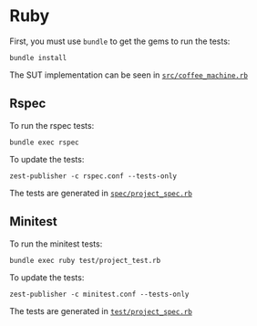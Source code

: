 Ruby
====

First, you must use ``bundle`` to get the gems to run the tests:

    bundle install

The SUT implementation can be seen in [``src/coffee_machine.rb``](https://github.com/Smartesting/zest-publisher-samples/blob/master/ruby/src/coffee_machine.rb)

Rspec
-----

To run the rspec tests:

    bundle exec rspec

To update the tests:

    zest-publisher -c rspec.conf --tests-only

The tests are generated in [``spec/project_spec.rb``](https://github.com/Smartesting/zest-publisher-samples/blob/master/ruby/spec/project_spec.rb)

Minitest
--------

To run the minitest tests:

    bundle exec ruby test/project_test.rb

To update the tests:

    zest-publisher -c minitest.conf --tests-only

The tests are generated in [``test/project_spec.rb``](https://github.com/Smartesting/zest-publisher-samples/blob/master/ruby/test/project_spec.rb)